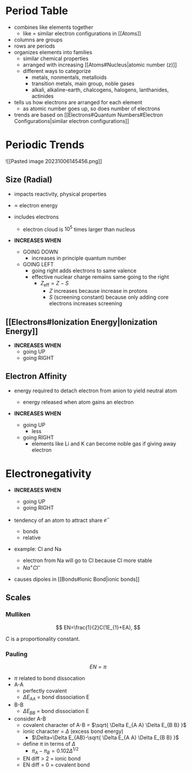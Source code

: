 # Period Table

- combines like elements together
	- like = similar electron configurations in [[Atoms]]
- columns are groups
- rows are periods
- organizes elements into families
	- similar chemical properties
	- arranged with increasing [[Atoms#Nucleus|atomic number (z)]]
	- different ways to categorize
		- metals, nonmentals, metalloids
		- transition metals, main group, noble gases
		- alkali, alkaline-earth, chalcogens, halogens, lanthanides, actinides
- tells us how electrons are arranged for each element
	- as atomic number goes up, so does number of electrons
- trends are based on [[Electrons#Quantum Numbers#Electron Configurations|similar electron configurations]]

# Periodic Trends

![[Pasted image 20231006145456.png]]

## Size (Radial)

- impacts reactivity, physical properties
- $\propto$ electron energy
- includes electrons
	- electron cloud is $10^5$ times larger than nucleus
 
- **INCREASES WHEN**
	- GOING DOWN
		- increases in principle quantum number
	- GOING LEFT
		- going right adds electrons to same valence
		- effective nuclear charge remains same going to the right
			- $Z_{\text{eff}}=Z-S$
				- $Z$ increases because increase in protons
				- $S$ (screening constant) because only adding core electrons increases screening

## [[Electrons#Ionization Energy|Ionization Energy]]

- **INCREASES WHEN**
	- going UP
	- going RIGHT

## Electron Affinity

- energy required to detach electron from anion to yield neutral atom
	- energy released when atom gains an electron

- **INCREASES WHEN**
	- going UP 
		- less 
	- going RIGHT
		- elements like Li and K can become noble gas if giving away electron

  
# Electronegativity

- **INCREASES WHEN** 
	- going UP
	- going RIGHT
 
- tendency of an atom to attract share $e^{-}$
	- bonds
	- relative
- example: Cl and Na
	- electron from Na will go to Cl because Cl more stable
	- $Na^{+}Cl^{-}$
- causes dipoles in [[Bonds#Ionic Bond|ionic bonds]]

## Scales

### Mulliken

$$
EN=\frac{1}{2}C(1E_{1}+EA),
$$

$C$ is a proportionality constant.

### Pauling

$$
EN=\pi
$$

- $\pi$ related to bond dissocation
- A-A
	- perfectly covalent
	- $\Delta E_{AA}$ = bond dissociation E
- B-B
	- $\Delta E_{BB}$ = bond dissociation E
- consider A-B
	- covalent character of A-B = $\sqrt{ \Delta E_{A A} \Delta E_{B B} }$
	- ionic character = $\Delta$ (excess bond energy)
		- $\Delta=\Delta E_{AB}-\sqrt{ \Delta E_{A A} \Delta E_{B B} }$
	- define $\pi$ in terms of $\Delta$
		- $\pi_{A}-\pi_{B}=0.102\Delta^{1/2}$
	- EN diff > 2 = ionic bond
	- EN diff = 0 = covalent bond